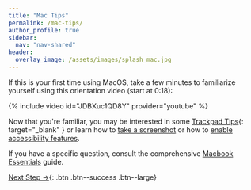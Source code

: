 ```yaml
---
title: "Mac Tips"
permalink: /mac-tips/
author_profile: true
sidebar:
  nav: "nav-shared"
header:
  overlay_image: /assets/images/splash_mac.jpg
---
```


If this is your first time using MacOS, take a few minutes to familiarize yourself using this orientation video (start at 0:18):

{% include video id="JDBXuc1QD8Y" provider="youtube" %}

Now that you're familiar, you may be interested in some [Trackpad Tips](https://support.apple.com/en-au/guide/macbook-pro/apdbb563a1bc/2020/mac/10.15.4){: target="_blank" } or learn how to [take a screenshot](https://www.take-a-screenshot.org/mac.html) or how to [enable accessibility features](https://www.apple.com/accessibility/mac/). 

If you have a specific question, consult the comprehensive [Macbook Essentials](https://support.apple.com/guide/macbook-pro/welcome/2020/mac) guide.


[Next Step &rarr;](/mac-chrome/){: .btn .btn--success .btn--large}
